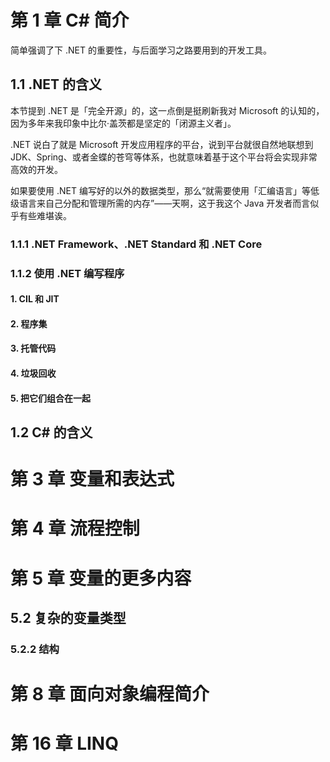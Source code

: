 # 第 1 章   C# 简介



简单强调了下 .NET 的重要性，与后面学习之路要用到的开发工具。



## 1.1   .NET 的含义

本节提到 .NET 是「完全开源」的，这一点倒是挺刷新我对 Microsoft 的认知的，因为多年来我印象中比尔·盖茨都是坚定的「闭源主义者」。

.NET 说白了就是 Microsoft 开发应用程序的平台，说到平台就很自然地联想到 JDK、Spring、或者金蝶的苍穹等体系，也就意味着基于这个平台将会实现非常高效的开发。

如果要使用 .NET 编写好的以外的数据类型，那么“就需要使用「汇编语言」等低级语言来自己分配和管理所需的内存”——天啊，这于我这个 Java 开发者而言似乎有些难堪诶。





### 1.1.1   .NET Framework、.NET Standard 和 .NET Core



### 1.1.2   使用 .NET 编写程序

#### 1.   CIL 和 JIT

#### 2.   程序集

#### 3.   托管代码

#### 4.   垃圾回收

#### 5.   把它们组合在一起



## 1.2   C# 的含义



# 第 3 章   变量和表达式







# 第 4 章   流程控制







# 第 5 章   变量的更多内容



## 5.2   复杂的变量类型

### 5.2.2   结构





# 第 8 章   面向对象编程简介



# 第 16 章   LINQ

